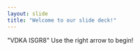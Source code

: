 ```yaml
---
layout: slide
title: "Welcome to our slide deck!"
---
```

"VDKA ISGR8"
Use the right arrow to begin!
